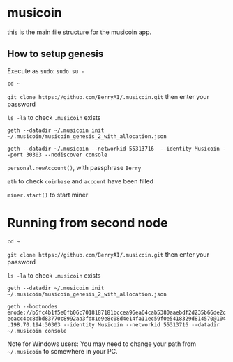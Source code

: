 # musicoin

this is the main file structure for the musicoin app.


## How to setup genesis

Execute as `sudo`:
`sudo su -`

`cd ~`

`git clone https://github.com/BerryAI/.musicoin.git` then enter your password

`ls -la` to check `.musicoin` exists

`geth --datadir ~/.musicoin init ~/.musicoin/musicoin_genesis_2_with_allocation.json`

`geth --datadir ~/.musicoin --networkid 55313716  --identity Musicoin --port 30303 --nodiscover console`

`personal.newAccount()`, with passphrase `Berry`

`eth` to check `coinbase` and `account` have been filled

`miner.start()` to start miner



# Running from second node

`cd ~`

`git clone https://github.com/BerryAI/.musicoin.git` then enter your password

`ls -la` to check `.musicoin` exists

`geth --datadir ~/.musicoin init ~/.musicoin/musicoin_genesis_2_with_allocation.json`

`geth --bootnodes enode://b5fc4b1f5e0fb06c7018187181bccea96ea64cab5380aaebdf2d235b66de2ceeacc4cc8dbd83770c8992aa3fd81e9e8c08d4e14fa11ec59f0e5418329d814570@104.198.70.194:30303 --identity Musicoin --networkid 55313716 --datadir ~/.musicoin console`

Note for Windows users: You may need to change your path from `~/.musicoin` to somewhere in your PC.

